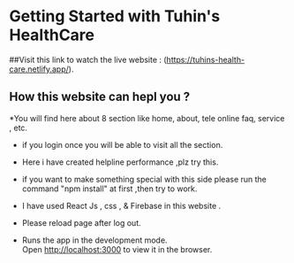 # Getting Started with Tuhin's HealthCare

##Visit this link to watch the live website : (https://tuhins-health-care.netlify.app/).

## How  this website can hepl you ?
*You will find here about 8 section like home, about, tele online faq, service , etc.

* if you login once you will be able to visit all the section.

* Here i have created helpline performance ,plz try this.

* if you want to make something special with this side please run the command "npm install" at first ,then try to work.

* I have used React Js , css , & Firebase in this website .

* Please reload page after log out.

* Runs the app in the development mode.\
Open [http://localhost:3000](http://localhost:3000) to view it in the browser.
